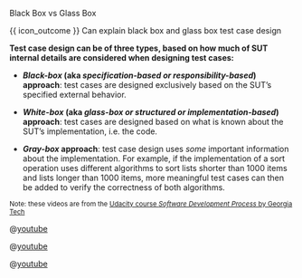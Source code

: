 <span id="title">Black Box vs Glass Box</span>

<span id="prereqs"></span>

<span id="outcomes">{{ icon_outcome }} Can explain black box and glass box test case design</span>

<div id="body">

**Test case design can be of three types, based on how much of SUT internal details are considered when designing test cases:**

* **_Black-box_ (aka _specification-based or responsibility-based_) approach**: test cases are designed exclusively based on the SUT’s specified external behavior.

* **_White-box_ (aka _glass-box or structured or implementation-based_) approach**: test cases are designed based on what is known about the SUT’s implementation, i.e. the code.

* **_Gray-box_ approach**: test case design uses _some_ important information about the implementation. For example, if the implementation of a sort operation uses different algorithms to sort lists shorter than 1000 items and lists longer than 1000 items, more meaningful test cases can then be added to verify the correctness of both algorithms.


<panel type="seamless" header="{{ icon_video }} %%Black-box and white-box testing%%"> 

<sub>Note: these videos are from the [Udacity course _Software Development Process_ by Georgia Tech](https://www.udacity.com/course/software-development-process--ud805)</sub>

<tabs> 
  <tab header="{{ icon_video }} Black-box vs White-box testing">
 
@[youtube](jRwwb7iaRsU)

  </tab>
  <tab header="{{ icon_video }} Black-box testing example">
 
@[youtube](6pbB37nFUZw)

  </tab>
  <tab header="{{ icon_video }} White-box testing example">
 
@[youtube](KIAkoae6_jE)

  </tab>

</tabs>
</panel>

</div>

<div id="extras">
</div>